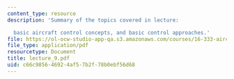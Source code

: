 ```yaml
---
content_type: resource
description: 'Summary of the topics covered in lecture:

  basic aircraft control concepts, and basic control approaches.'
file: https://ol-ocw-studio-app-qa.s3.amazonaws.com/courses/16-333-aircraft-stability-and-control-fall-2004/c66c985646924af57b2f78b0ebf56d68_lecture_9.pdf
file_type: application/pdf
resourcetype: Document
title: lecture_9.pdf
uid: c66c9856-4692-4af5-7b2f-78b0ebf56d68
---
```


